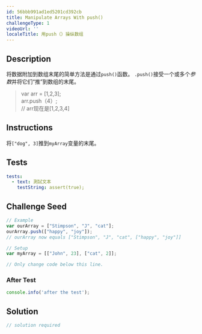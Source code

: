 ```yaml
---
id: 56bbb991ad1ed5201cd392cb
title: Manipulate Arrays With push()
challengeType: 1
videoUrl: ''
localeTitle: 用push（）操纵数组
---
```


## Description
<section id="description">将数据附加到数组末尾的简单方法是通过<code>push()</code>函数。 <code>.push()</code>接受一个或多个<dfn>参数</dfn>并将它们“推”到数组的末尾。 <blockquote> var arr = [1,2,3]; <br> arr.push（4）; <br> // arr现在是[1,2,3,4] </blockquote></section>

## Instructions
<section id="instructions">将<code>[&quot;dog&quot;, 3]</code>推到<code>myArray</code>变量的末尾。 </section>

## Tests
<section id='tests'>

```yml
tests:
  - text: 測試文本
    testString: assert(true);

```

</section>

## Challenge Seed
<section id='challengeSeed'>

<div id='js-seed'>

```js
// Example
var ourArray = ["Stimpson", "J", "cat"];
ourArray.push(["happy", "joy"]);
// ourArray now equals ["Stimpson", "J", "cat", ["happy", "joy"]]

// Setup
var myArray = [["John", 23], ["cat", 2]];

// Only change code below this line.

```

</div>


### After Test
<div id='js-teardown'>

```js
console.info('after the test');
```

</div>

</section>

## Solution
<section id='solution'>

```js
// solution required
```
</section>
